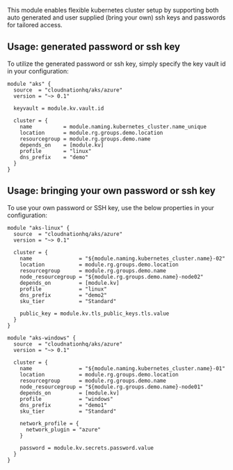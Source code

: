 This module enables flexible kubernetes cluster setup by supporting both auto generated and user supplied (bring your own) ssh keys and passwords for tailored access.

## Usage: generated password or ssh key

To utilize the generated password or ssh key, simply specify the key vault id in your configuration:

```hcl
module "aks" {
  source  = "cloudnationhq/aks/azure"
  version = "~> 0.1"

  keyvault = module.kv.vault.id

  cluster = {
    name          = module.naming.kubernetes_cluster.name_unique
    location      = module.rg.groups.demo.location
    resourcegroup = module.rg.groups.demo.name
    depends_on    = [module.kv]
    profile       = "linux"
    dns_prefix    = "demo"
  }
}
```

## Usage: bringing your own password or ssh key

To use your own password or SSH key, use the below properties in your configuration:

```hcl
module "aks-linux" {
  source  = "cloudnationhq/aks/azure"
  version = "~> 0.1"

  cluster = {
    name               = "${module.naming.kubernetes_cluster.name}-02"
    location           = module.rg.groups.demo.location
    resourcegroup      = module.rg.groups.demo.name
    node_resourcegroup = "${module.rg.groups.demo.name}-node02"
    depends_on         = [module.kv]
    profile            = "linux"
    dns_prefix         = "demo2"
    sku_tier           = "Standard"

    public_key = module.kv.tls_public_keys.tls.value
  }
}
```

```hcl
module "aks-windows" {
  source  = "cloudnationhq/aks/azure"
  version = "~> 0.1"

  cluster = {
    name               = "${module.naming.kubernetes_cluster.name}-01"
    location           = module.rg.groups.demo.location
    resourcegroup      = module.rg.groups.demo.name
    node_resourcegroup = "${module.rg.groups.demo.name}-node01"
    depends_on         = [module.kv]
    profile            = "windows"
    dns_prefix         = "demo1"
    sku_tier           = "Standard"

    network_profile = {
      network_plugin = "azure"
    }

    password = module.kv.secrets.password.value
  }
}
```
